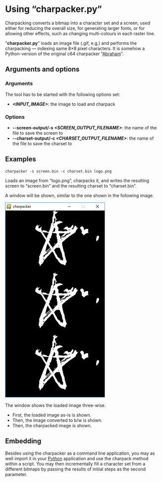 # Using “charpacker.py”

Charpacking converts a bitmap into a character set and a screen, used either for reducing the overall size, for generating larger fonts, or for allowing other effects, such as changing multi-colours in each raster line.

“__charpacker.py__” loads an image file (.gif, e.g.) and performs the charpacking — indexing same 8×8 pixel characters. It is somehow a Python-version of the original c64 charpacker “[Abraham](https://www.krajzewicz.de/blog/c64-releases.php#abraham1)”.


## Arguments and options

### Arguments

The tool has to be started with the following options set:

* ***&lt;INPUT\_IMAGE&gt;***: the image to load and charpack

### Options

* __--screen-output/-s _&lt;SCREEN_OUTPUT_FILENAME&gt;___: the name of the file to save the screen to
* __--charset-output/-c _&lt;CHARSET_OUTPUT_FILENAME&gt;___: the name of the file to save the charset to


## Examples

```console
charpacker -s screen.bin -c charset.bin logo.png
```

Loads an image from “logo.png”, charpacks it, and writes the resulting screen to “screen.bin” and the resulting charset to “charset.bin”.

A window will be shown, similar to the one shown in the following image.

![Charpacker window](charpacker1.gif#full "Charpacker window")

The window shows the loaded image three-wise. 

* First, the loaded image as-is is shown.
* Then, the image converted to b/w is shown.
* Then, the charpacked image is shown.


## Embedding

Besides using the charpacker as a command line application, you may as well import it in your [Python](https://www.python.org) application and use the charpack method within a script. You may then incrementally fill a character set from a different bitmaps by passing the results of initial steps as the second parameter.
